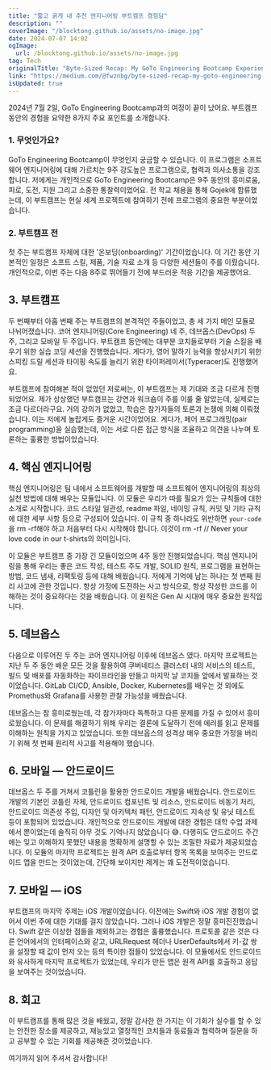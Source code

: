 ```yaml
---
title: "짧고 굵게 내 추천 엔지니어링 부트캠프 경험담"
description: ""
coverImage: "/blocktong.github.io/assets/no-image.jpg"
date: 2024-07-07 14:02
ogImage: 
  url: /blocktong.github.io/assets/no-image.jpg
tag: Tech
originalTitle: "Byte-Sized Recap: My GoTo Engineering Bootcamp Experience"
link: "https://medium.com/@fwznbg/byte-sized-recap-my-goto-engineering-bootcamp-experience-15d46f37d730"
isUpdated: true
---
```






2024년 7월 2일, GoTo Engineering Bootcamp과의 여정이 끝이 났어요. 부트캠프 동안의 경험을 요약한 8가지 주요 포인트를 소개합니다.

### 1. 무엇인가요?

GoTo Engineering Bootcamp이 무엇인지 궁금할 수 있습니다. 이 프로그램은 소프트웨어 엔지니어링에 대해 가르치는 9주 강도높은 프로그램으로, 협력과 의사소통을 강조합니다. 저에게는 개인적으로 GoTo Engineering Bootcamp은 9주 동안의 흥미로움, 피로, 도전, 지원 그리고 소중한 통찰력이었어요. 전 학교 채용을 통해 Gojek에 합류했는데, 이 부트캠프는 현실 세계 프로젝트에 참여하기 전에 프로그램의 중요한 부분이었습니다.

### 2. 부트캠프 전



<div class="content-ad"></div>

첫 주는 부트캠프 자체에 대한 '온보딩(onboarding)' 기간이었습니다. 이 기간 동안 기본적인 일정은 소프트 스킬, 제품, 기술 자료 소개 등 다양한 세션들이 주를 이뤘습니다. 개인적으로, 이번 주는 다음 8주로 뛰어들기 전에 부드러운 적응 기간을 제공했어요.

## 3. 부트캠프

두 번째부터 아홉 번째 주는 부트캠프의 본격적인 주들이었고, 총 세 가지 메인 모듈로 나뉘어졌습니다. 코어 엔지니어링(Core Engineering) 네 주, 데브옵스(DevOps) 두 주, 그리고 모바일 두 주입니다. 부트캠프 동안에는 대부분 코치들로부터 기술 스킬을 배우기 위한 실습 코딩 세션을 진행했습니다. 게다가, 영어 말하기 능력을 향상시키기 위한 스피킹 드릴 세션과 타이핑 속도를 늘리기 위한 타이퍼레이서(Typeracer)도 진행했어요.

부트캠프에 참여해본 적이 없었던 저로써는, 이 부트캠프는 제 기대와 조금 다르게 진행되었어요. 제가 상상했던 부트캠프는 강연과 워크숍이 주를 이룰 줄 알았는데, 실제로는 조금 다르더라구요. 거의 강의가 없었고, 학습은 참가자들의 토론과 논쟁에 의해 이뤄졌습니다. 이는 저에게 놀랍게도 즐거운 시간이었어요. 게다가, 페어 프로그래밍(pair programming)을 실습했는데, 이는 서로 다른 접근 방식을 조율하고 의견을 나누며 토론하는 훌륭한 방법이었습니다.

<div class="content-ad"></div>

## 4. 핵심 엔지니어링

핵심 엔지니어링은 팀 내에서 소프트웨어를 개발할 때 소프트웨어 엔지니어링의 최상의 실천 방법에 대해 배우는 모듈입니다. 이 모듈은 우리가 따를 필요가 있는 규칙들에 대한 소개로 시작합니다. 코드 스타일 일관성, readme 파일, 네이밍 규칙, 커밋 및 기타 규칙에 대한 세부 사항 등으로 구성되어 있습니다. 이 규칙 중 하나라도 위반하면 `your-code`을 rm -rf해야 하고 처음부터 다시 시작해야 합니다. 이것이 rm -rf // Never your love code in our t-shirts의 의미입니다.

이 모듈은 부트캠프 중 가장 긴 모듈이었으며 4주 동안 진행되었습니다. 핵심 엔지니어링을 통해 우리는 좋은 코드 작성, 테스트 주도 개발, SOLID 원칙, 프로그램을 표현하는 방법, 코드 냄새, 리팩토링 등에 대해 배웠습니다. 저에게 기억에 남는 하나는 첫 번째 원리 사고에 관한 것입니다. 항상 가정에 도전하는 사고 방식으로, 항상 작성한 코드를 이해하는 것이 중요하다는 것을 배웠습니다. 이 원칙은 Gen AI 시대에 매우 중요한 원칙입니다.

## 5. 데브옵스

<div class="content-ad"></div>

다음으로 이루어진 두 주는 코어 엔지니어링 이후에 데브옵스 였다. 마지막 프로젝트는 지난 두 주 동안 배운 모든 것을 활용하여 쿠버네티스 클러스터 내의 서비스의 테스트, 빌드 및 배포를 자동화하는 파이프라인을 만들고 마지막 날 코치들 앞에서 발표하는 것이었습니다. GitLab CI/CD, Ansible, Docker, Kubernetes를 배우는 것 외에도 Promethus와 Grafana를 사용한 관찰 가능성을 배웠습니다.

데브옵스는 참 흥미로웠는데, 각 참가자마다 독특하고 다른 문제를 가질 수 있어서 흥미로웠습니다. 이 문제를 해결하기 위해 우리는 결론에 도달하기 전에 에러를 읽고 문제를 이해하는 원칙을 가지고 있었습니다. 또한 데브옵스의 성격상 매우 중요한 가정을 버리기 위해 첫 번째 원리적 사고를 적용해야 했습니다.

## 6. 모바일 — 안드로이드

데브옵스 두 주를 거쳐서 코틀린을 활용한 안드로이드 개발을 배웠습니다. 안드로이드 개발의 기본인 코틀린 자체, 안드로이드 컴포넌트 및 리소스, 안드로이드 비동기 처리, 안드로이드 의존성 주입, 디자인 및 아키텍처 패턴, 안드로이드 지속성 및 유닛 테스트 등이 포함되어 있었습니다. 개인적으로 안드로이드 개발에 대한 경험은 대학 수업 과제에서 뿐이었는데 솔직히 아무 것도 기억나지 않았습니다 😅. 다행히도 안드로이드 주간에는 잊고 이해하지 못했던 내용을 명확하게 설명할 수 있는 조밀한 자료가 제공되었습니다. 이 모듈의 마지막 프로젝트는 원격 API 호출로부터 항목 목록을 보여주는 안드로이드 앱을 만드는 것이었는데, 간단해 보이지만 제게는 꽤 도전적이었습니다.

<div class="content-ad"></div>

## 7. 모바일 — iOS

부트캠프의 마지막 주제는 iOS 개발이었습니다. 이전에는 Swift와 iOS 개발 경험이 없어서 이번 주에 대한 기대를 걸지 않았습니다. 그러나 iOS 개발은 정말 흥미진진했습니다. Swift 같은 이상한 점들을 제외하고는 경험은 훌륭했습니다. 프로토콜 같은 것은 다른 언어에서의 인터페이스와 같고, URLRequest 헤더나 UserDefaults에서 키-값 쌍을 설정할 때 값이 먼저 오는 등의 특이한 점들이 있었습니다. 이 모듈에서도 안드로이드와 유사하게 마지막 프로젝트가 있었는데, 우리가 만든 앱은 원격 API를 호출하고 응답을 보여주는 것이었습니다.

## 8. 회고

이 부트캠프를 통해 많은 것을 배웠고, 정말 감사한 한 가지는 이 기회가 실수를 할 수 있는 안전한 장소를 제공하고, 재능있고 열정적인 코치들과 동료들과 협력하며 질문을 하고 공부할 수 있는 기회를 제공해준 것이었습니다.

<div class="content-ad"></div>

여기까지 읽어 주셔서 감사합니다!